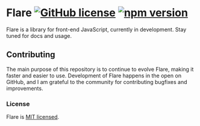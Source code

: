 # Flare [![GitHub license](https://img.shields.io/badge/license-MIT-blue.svg)](https://github.com/exactchange/flare/blob/master/LICENSE) [![npm version](https://img.shields.io/badge/npm-v0.0.5-brightgreen)](https://www.npmjs.com/package/flare-frontend)

Flare is a library for front-end JavaScript, currently in development. Stay tuned for docs and usage.

## Contributing

The main purpose of this repository is to continue to evolve Flare, making it faster and easier to use. Development of Flare happens in the open on GitHub, and I am grateful to the community for contributing bugfixes and improvements.

### License

Flare is [MIT licensed](./LICENSE).
